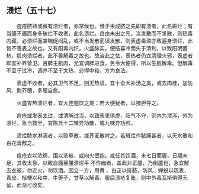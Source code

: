 ## 溃烂（五十七）


&emsp;&emsp;痘疮脓熟或微有溃烂者，亦常候也。惟于未成脓之先即有溃者，此名斑烂；有当靥不靥而身多破烂不收者，此名溃烂。良由未出之先，当发散而不发散，则热毒内藏，必溃烂而兼喘促闷乱，或不当发散而误发散，则表虚毒滥亦致遍身溃烂，此皆不善表之故也。又有阳毒内炽，火盛脉实，便结喜冷而失于清利，以致阳明蓄热，肌肉溃烂者，此不善解毒之故也。故治此之怯，表热者仍宜清理火邪，表虚者即宜补养营卫。且脾主肌肉，尤宜调脾进食，务令大便得，所以生肌解毒。但解毒不至于过冷，调养不至于太热，必得中和，方为良法。

&emsp;&emsp;表虚不收者，必其卫气不足，别无热证，宜十全大补汤之类，或去肉桂，加防风、荆芥穗，多服自愈。

&emsp;&emsp;火盛胃热溃烂者，宜大连翘饮之类；若大便秘者，以猪胆导之。

&emsp;&emsp;痘疮或发表太过，或清解过当，以致表里俱虚，阳气不守，则内为泄泻，外为溃烂，急当救里，宜陈氏十二味异功散，或九味异功煎。

&emsp;&emsp;溃烂脓水淋漓者，以败草散，或荞麦散衬之。若斑烂作脓痛甚者，以天水散和百花膏敷之。

&emsp;&emsp;痘疮衣以浓绵，围以浓被，或向火偎抱，或任其饮酒，未七日而靥，日期未足，其收太急，以致自面至腰溃烂平 不作痂者，盖此非正靥，乃倒靥也，急宜解去衣被，勿近火，勿饮酒。因立一方，用黄 、白芷以排脓，防风、蝉蜕以疏表，青皮、桔梗以和中，牛蒡子、甘草以解毒。服后溃疮复胀，则中外毒瓦斯俱得无留，而渐可收矣。

